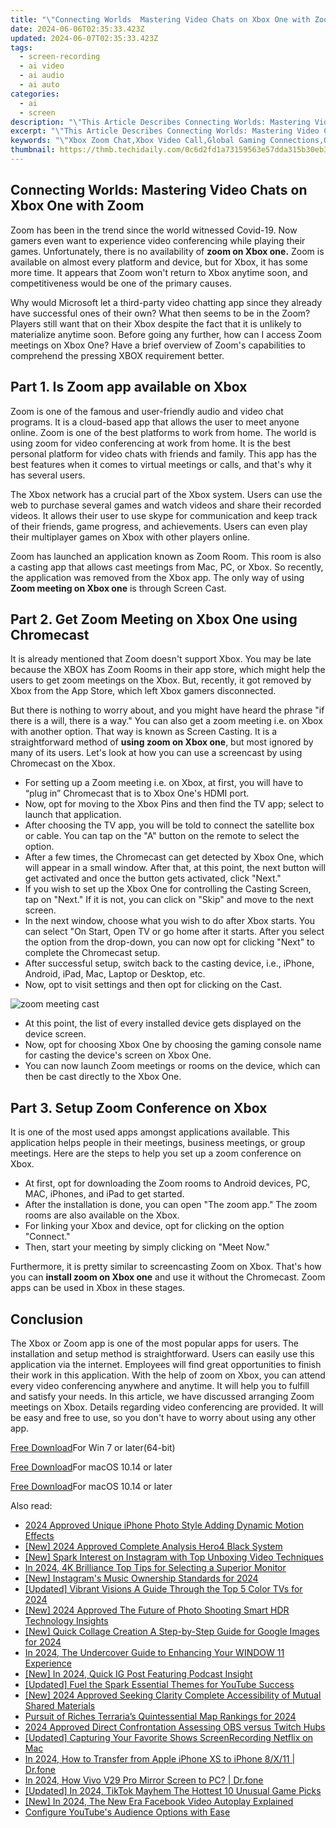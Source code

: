 ```yaml
---
title: "\"Connecting Worlds  Mastering Video Chats on Xbox One with Zoom\""
date: 2024-06-06T02:35:33.423Z
updated: 2024-06-07T02:35:33.423Z
tags: 
  - screen-recording
  - ai video
  - ai audio
  - ai auto
categories: 
  - ai
  - screen
description: "\"This Article Describes Connecting Worlds: Mastering Video Chats on Xbox One with Zoom\""
excerpt: "\"This Article Describes Connecting Worlds: Mastering Video Chats on Xbox One with Zoom\""
keywords: "\"Xbox Zoom Chat,Xbox Video Call,Global Gaming Connections,Online Xbox Meetup,Zoom PlayStation Link,Streaming Xbox Live,Cross-Platform Connect Xbox\""
thumbnail: https://thmb.techidaily.com/0c6d2fd1a73159563e57dda315b30eb330741092cc6760e2a82edb3563c1b5c8.jpg
---
```


## Connecting Worlds: Mastering Video Chats on Xbox One with Zoom

Zoom has been in the trend since the world witnessed Covid-19\. Now gamers even want to experience video conferencing while playing their games. Unfortunately, there is no availability of **zoom on Xbox one.** Zoom is available on almost every platform and device, but for Xbox, it has some more time. It appears that Zoom won't return to Xbox anytime soon, and competitiveness would be one of the primary causes.

Why would Microsoft let a third-party video chatting app since they already have successful ones of their own? What then seems to be in the Zoom? Players still want that on their Xbox despite the fact that it is unlikely to materialize anytime soon. Before going any further, how can I access Zoom meetings on Xbox One? Have a brief overview of Zoom's capabilities to comprehend the pressing XBOX requirement better.

## Part 1\. Is Zoom app available on Xbox

Zoom is one of the famous and user-friendly audio and video chat programs. It is a cloud-based app that allows the user to meet anyone online. Zoom is one of the best platforms to work from home. The world is using zoom for video conferencing at work from home. It is the best personal platform for video chats with friends and family. This app has the best features when it comes to virtual meetings or calls, and that's why it has several users.

The Xbox network has a crucial part of the Xbox system. Users can use the web to purchase several games and watch videos and share their recorded videos. It allows their user to use skype for communication and keep track of their friends, game progress, and achievements. Users can even play their multiplayer games on Xbox with other players online.

Zoom has launched an application known as Zoom Room. This room is also a casting app that allows cast meetings from Mac, PC, or Xbox. So recently, the application was removed from the Xbox app. The only way of using **Zoom meeting on Xbox one** is through Screen Cast.

## Part 2\. Get Zoom Meeting on Xbox One using Chromecast

It is already mentioned that Zoom doesn't support Xbox. You may be late because the XBOX has Zoom Rooms in their app store, which might help the users to get zoom meetings on the Xbox. But, recently, it got removed by Xbox from the App Store, which left Xbox gamers disconnected.

But there is nothing to worry about, and you might have heard the phrase "if there is a will, there is a way." You can also get a zoom meeting i.e. on Xbox with another option. That way is known as Screen Casting. It is a straightforward method of **using zoom on Xbox one**, but most ignored by many of its users. Let's look at how you can use a screencast by using Chromecast on the Xbox.

* For setting up a Zoom meeting i.e. on Xbox, at first, you will have to “plug in” Chromecast that is to Xbox One's HDMI port.
* Now, opt for moving to the Xbox Pins and then find the TV app; select to launch that application.
* After choosing the TV app, you will be told to connect the satellite box or cable. You can tap on the "A" button on the remote to select the option.
* After a few times, the Chromecast can get detected by Xbox One, which will appear in a small window. After that, at this point, the next button will get activated and once the button gets activated, click "Next."
* If you wish to set up the Xbox One for controlling the Casting Screen, tap on "Next." If it is not, you can click on "Skip" and move to the next screen.
* In the next window, choose what you wish to do after Xbox starts. You can select "On Start, Open TV or go home after it starts. After you select the option from the drop-down, you can now opt for clicking "Next" to complete the Chromecast setup.
* After successful setup, switch back to the casting device, i.e., iPhone, Android, iPad, Mac, Laptop or Desktop, etc.
* Now, opt to visit settings and then opt for clicking on the Cast.

![zoom meeting cast](https://images.wondershare.com/filmora/article-images/2022/07/zoom-meeting-cast.jpg)

* At this point, the list of every installed device gets displayed on the device screen.
* Now, opt for choosing Xbox One by choosing the gaming console name for casting the device's screen on Xbox One.
* You can now launch Zoom meetings or rooms on the device, which can then be cast directly to the Xbox One.

## Part 3\. Setup Zoom Conference on Xbox

It is one of the most used apps amongst applications available. This application helps people in their meetings, business meetings, or group meetings. Here are the steps to help you set up a zoom conference on Xbox.

* At first, opt for downloading the Zoom rooms to Android devices, PC, MAC, iPhones, and iPad to get started.
* After the installation is done, you can open "The zoom app." The zoom rooms are also available on the Xbox.
* For linking your Xbox and device, opt for clicking on the option "Connect."
* Then, start your meeting by simply clicking on "Meet Now."

Furthermore, it is pretty similar to screencasting Zoom on Xbox. That's how you can **install zoom on Xbox one** and use it without the Chromecast. Zoom apps can be used in Xbox in these stages.

## Conclusion

The Xbox or Zoom app is one of the most popular apps for users. The installation and setup method is straightforward. Users can easily use this application via the internet. Employees will find great opportunities to finish their work in this application. With the help of zoom on Xbox, you can attend every video conferencing anywhere and anytime. It will help you to fulfill and satisfy your needs. In this article, we have discussed arranging Zoom meetings on Xbox. Details regarding video conferencing are provided. It will be easy and free to use, so you don't have to worry about using any other app.

[Free Download](https://tools.techidaily.com/wondershare/filmora/download/)For Win 7 or later(64-bit)

[Free Download](https://tools.techidaily.com/wondershare/filmora/download/)For macOS 10.14 or later

</article

[Free Download](https://tools.techidaily.com/wondershare/filmora/download/)For macOS 10.14 or later

<ins class="adsbygoogle"
     style="display:block"
     data-ad-format="autorelaxed"
     data-ad-client="ca-pub-7571918770474297"
     data-ad-slot="1223367746"></ins>

<ins class="adsbygoogle"
     style="display:block"
     data-ad-format="autorelaxed"
     data-ad-client="ca-pub-7571918770474297"
     data-ad-slot="1223367746"></ins>



<ins class="adsbygoogle"
     style="display:block"
     data-ad-client="ca-pub-7571918770474297"
     data-ad-slot="8358498916"
     data-ad-format="auto"
     data-full-width-responsive="true"></ins>


<span class="atpl-alsoreadstyle">Also read:</span>
<div><ul>
<li><a href="https://vp-tips.techidaily.com/2024-approved-unique-iphone-photo-style-adding-dynamic-motion-effects/"><u>2024 Approved  Unique iPhone Photo Style  Adding Dynamic Motion Effects</u></a></li>
<li><a href="https://vp-tips.techidaily.com/new-2024-approved-complete-analysis-hero4-black-system/"><u>[New] 2024 Approved  Complete Analysis  Hero4 Black System</u></a></li>
<li><a href="https://vp-tips.techidaily.com/new-spark-interest-on-instagram-with-top-unboxing-video-techniques/"><u>[New] Spark Interest on Instagram with Top Unboxing Video Techniques</u></a></li>
<li><a href="https://vp-tips.techidaily.com/in-2024-4k-brilliance-top-tips-for-selecting-a-superior-monitor/"><u>In 2024, 4K Brilliance  Top Tips for Selecting a Superior Monitor</u></a></li>
<li><a href="https://vp-tips.techidaily.com/new-instagrams-music-ownership-standards-for-2024/"><u>[New] Instagram's Music Ownership Standards for 2024</u></a></li>
<li><a href="https://vp-tips.techidaily.com/updated-vibrant-visions-a-guide-through-the-top-5-color-tvs-for-2024/"><u>[Updated] Vibrant Visions  A Guide Through the Top 5 Color TVs for 2024</u></a></li>
<li><a href="https://vp-tips.techidaily.com/new-2024-approved-the-future-of-photo-shooting-smart-hdr-technology-insights/"><u>[New] 2024 Approved  The Future of Photo Shooting  Smart HDR Technology Insights</u></a></li>
<li><a href="https://vp-tips.techidaily.com/new-quick-collage-creation-a-step-by-step-guide-for-google-images-for-2024/"><u>[New] Quick Collage Creation  A Step-by-Step Guide for Google Images for 2024</u></a></li>
<li><a href="https://vp-tips.techidaily.com/in-2024-the-undercover-guide-to-enhancing-your-window-11-experience/"><u>In 2024, The Undercover Guide to Enhancing Your WINDOW 11 Experience</u></a></li>
<li><a href="https://vp-tips.techidaily.com/new-in-2024-quick-ig-post-featuring-podcast-insight/"><u>[New] In 2024, Quick IG Post Featuring Podcast Insight</u></a></li>
<li><a href="https://facebook-record-videos.techidaily.com/updated-fuel-the-spark-essential-themes-for-youtube-success/"><u>[Updated] Fuel the Spark  Essential Themes for YouTube Success</u></a></li>
<li><a href="https://facebook-video-files.techidaily.com/new-2024-approved-seeking-clarity-complete-accessibility-of-mutual-shared-materials/"><u>[New] 2024 Approved  Seeking Clarity  Complete Accessibility of Mutual Shared Materials</u></a></li>
<li><a href="https://screen-activity-recording.techidaily.com/pursuit-of-riches-terrarias-quintessential-map-rankings-for-2024/"><u>Pursuit of Riches  Terraria’s Quintessential Map Rankings for 2024</u></a></li>
<li><a href="https://screen-recording.techidaily.com/2024-approved-direct-confrontation-assessing-obs-versus-twitch-hubs/"><u>2024 Approved  Direct Confrontation  Assessing OBS versus Twitch Hubs</u></a></li>
<li><a href="https://digital-screen-recording.techidaily.com/updated-capturing-your-favorite-shows-screenrecording-netflix-on-mac/"><u>[Updated] Capturing Your Favorite Shows  ScreenRecording Netflix on Mac</u></a></li>
<li><a href="https://iphone-transfer.techidaily.com/in-2024-how-to-transfer-from-apple-iphone-xs-to-iphone-8x11-drfone-by-drfone-transfer-from-ios/"><u>In 2024, How to Transfer from Apple iPhone XS to iPhone 8/X/11 | Dr.fone</u></a></li>
<li><a href="https://screen-mirror.techidaily.com/in-2024-how-vivo-v29-pro-mirror-screen-to-pc-drfone-by-drfone-android/"><u>In 2024, How Vivo V29 Pro Mirror Screen to PC? | Dr.fone</u></a></li>
<li><a href="https://tiktok-videos.techidaily.com/updated-in-2024-tiktok-mayhem-the-hottest-10-unusual-game-picks/"><u>[Updated] In 2024, TikTok Mayhem  The Hottest 10 Unusual Game Picks</u></a></li>
<li><a href="https://facebook-video-recording.techidaily.com/new-in-2024-the-new-era-facebook-video-autoplay-explained/"><u>[New] In 2024, The New Era  Facebook Video Autoplay Explained</u></a></li>
<li><a href="https://youtube-videos.techidaily.com/configure-youtubes-audience-options-with-ease/"><u>Configure YouTube's Audience Options with Ease</u></a></li>
</ul></div>
